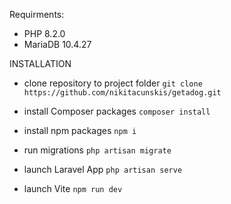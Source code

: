 Requirments:
- PHP 8.2.0
- MariaDB 10.4.27

INSTALLATION

- clone repository to project folder
`git clone https://github.com/nikitacunskis/getadog.git`

- install Composer packages
`composer install`

- install npm packages
`npm i`

- run migrations
`php artisan migrate`

- launch Laravel App
`php artisan serve`

- launch Vite
`npm run dev`
